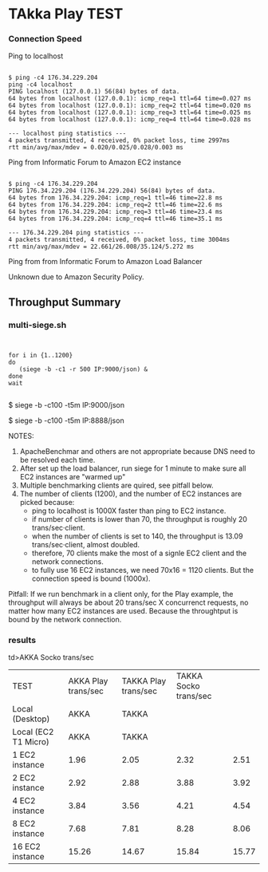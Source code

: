 # TAkka Play TEST

### Connection Speed

Ping to localhost

<pre><code>
$ ping -c4 176.34.229.204
ping -c4 localhost
PING localhost (127.0.0.1) 56(84) bytes of data.
64 bytes from localhost (127.0.0.1): icmp_req=1 ttl=64 time=0.027 ms
64 bytes from localhost (127.0.0.1): icmp_req=2 ttl=64 time=0.020 ms
64 bytes from localhost (127.0.0.1): icmp_req=3 ttl=64 time=0.025 ms
64 bytes from localhost (127.0.0.1): icmp_req=4 ttl=64 time=0.028 ms

--- localhost ping statistics ---
4 packets transmitted, 4 received, 0% packet loss, time 2997ms
rtt min/avg/max/mdev = 0.020/0.025/0.028/0.003 ms
</code></pre>



Ping from Informatic Forum to Amazon EC2 instance

<pre><code>
$ ping -c4 176.34.229.204
PING 176.34.229.204 (176.34.229.204) 56(84) bytes of data.
64 bytes from 176.34.229.204: icmp_req=1 ttl=46 time=22.8 ms
64 bytes from 176.34.229.204: icmp_req=2 ttl=46 time=22.6 ms
64 bytes from 176.34.229.204: icmp_req=3 ttl=46 time=23.4 ms
64 bytes from 176.34.229.204: icmp_req=4 ttl=46 time=35.1 ms

--- 176.34.229.204 ping statistics ---
4 packets transmitted, 4 received, 0% packet loss, time 3004ms
rtt min/avg/max/mdev = 22.661/26.008/35.124/5.272 ms
</code></pre>


Ping from from Informatic Forum to Amazon Load Balancer

Unknown due to Amazon Security Policy.






## Throughput Summary

### multi-siege.sh

<pre><code>

for i in {1..1200}
do
   (siege -b -c1 -r 500 IP:9000/json) &
done
wait

</code></pre>



$ siege -b -c100 -t5m IP:9000/json

$ siege -b -c100 -t5m IP:8888/json


NOTES: 
1. ApacheBenchmar and others are not appropriate because DNS need to be resolved each time.
2. After set up the load balancer, run siege for 1 minute to make sure all EC2 instances are "warmed up"
3. Multiple benchmarking clients are quired, see pitfall below.
4. The number of clients (1200), and the number of EC2 instances are picked because: 
   - ping to localhost is 1000X faster than ping to EC2 instance.
   - if number of clients is lower than 70, the throughput is roughly 20 trans/sec·client.
   - when the number of clients is set to 140, the throughput is  13.09 trans/sec·client, almost doubled.
   - therefore, 70 clients make the most of a signle EC2 client and the network connections.
   - to fully use 16 EC2 instances, we need 70x16 = 1120 clients.  But the connection speed is bound (1000x).

Pitfall:
If we run benchmark in a client only, for the Play example, the throughput will always be about 20 trans/sec X concurrenct requests, no matter how many EC2 instances are used.
Because the throughtput is bound by the network connection.


### results

<table>
    <tr>
        <td>TEST                   </td><td>AKKA Play trans/sec </td><td>TAKKA Play trans/sec </td>td>AKKA Socko trans/sec </td><td>TAKKA Socko trans/sec </td>
    <tr>
    </tr>        
        <td>Local (Desktop)        </td><td>AKKA</td><td>TAKKA</td>       
    <tr>
    </tr>        
        <td>Local (EC2 T1 Micro)   </td><td>AKKA</td><td>TAKKA</td>        
    <tr>
    </tr>        
        <td>1 EC2 instance         </td><td>1.96</td><td>2.05</td></td><td>2.32</td><td>2.51</td>
    <tr>
    </tr>        
        <td>2 EC2 instance         </td><td>2.92</td><td>2.88</td></td><td>3.88</td><td>3.92</td>
    <tr>
    </tr>        
        <td>4 EC2 instance         </td><td>3.84</td><td>3.56</td></td><td>4.21</td><td>4.54</td>
    <tr>
    </tr>        
        <td>8 EC2 instance         </td><td>7.68</td><td>7.81</td></td><td>8.28</td><td>8.06</td>
    <tr>
    </tr>        
        <td>16 EC2 instance        </td><td>15.26</td><td>14.67</td></td><td>15.84</td><td>15.77</td>
    <tr>
</table>







